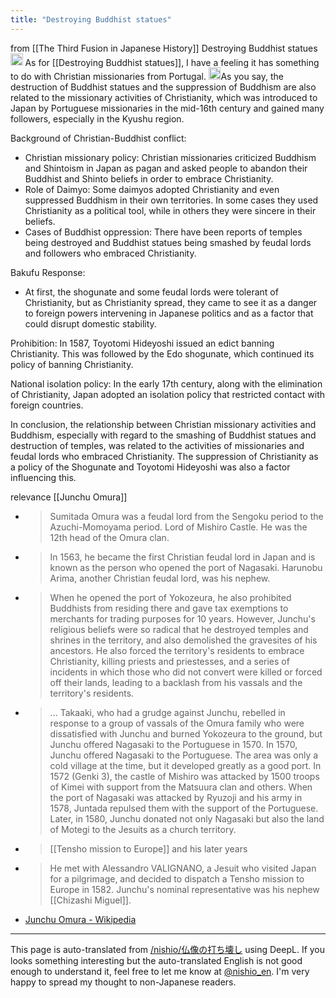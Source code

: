 ```yaml
---
title: "Destroying Buddhist statues"
---
```


from  [[The Third Fusion in Japanese History]]
Destroying Buddhist statues
<img src='https://scrapbox.io/api/pages/nishio-en/nishio/icon' alt='nishio.icon' height="19.5"/> As for [[Destroying Buddhist statues]], I have a feeling it has something to do with Christian missionaries from Portugal.
<img src='https://scrapbox.io/api/pages/nishio-en/gpt/icon' alt='gpt.icon' height="19.5"/>As you say, the destruction of Buddhist statues and the suppression of Buddhism are also related to the missionary activities of Christianity, which was introduced to Japan by Portuguese missionaries in the mid-16th century and gained many followers, especially in the Kyushu region.

Background of Christian-Buddhist conflict:
- Christian missionary policy: Christian missionaries criticized Buddhism and Shintoism in Japan as pagan and asked people to abandon their Buddhist and Shinto beliefs in order to embrace Christianity.
- Role of Daimyo: Some daimyos adopted Christianity and even suppressed Buddhism in their own territories. In some cases they used Christianity as a political tool, while in others they were sincere in their beliefs.
- Cases of Buddhist oppression: There have been reports of temples being destroyed and Buddhist statues being smashed by feudal lords and followers who embraced Christianity.

Bakufu Response:
- At first, the shogunate and some feudal lords were tolerant of Christianity, but as Christianity spread, they came to see it as a danger to foreign powers intervening in Japanese politics and as a factor that could disrupt domestic stability.

Prohibition: In 1587, Toyotomi Hideyoshi issued an edict banning Christianity. This was followed by the Edo shogunate, which continued its policy of banning Christianity.

National isolation policy: In the early 17th century, along with the elimination of Christianity, Japan adopted an isolation policy that restricted contact with foreign countries.

In conclusion, the relationship between Christian missionary activities and Buddhism, especially with regard to the smashing of Buddhist statues and destruction of temples, was related to the activities of missionaries and feudal lords who embraced Christianity. The suppression of Christianity as a policy of the Shogunate and Toyotomi Hideyoshi was also a factor influencing this.

relevance
[[Junchu Omura]]
- > Sumitada Omura was a feudal lord from the Sengoku period to the Azuchi-Momoyama period. Lord of Mishiro Castle. He was the 12th head of the Omura clan.
- > In 1563, he became the first Christian feudal lord in Japan and is known as the person who opened the port of Nagasaki. Harunobu Arima, another Christian feudal lord, was his nephew.
- > When he opened the port of Yokozeura, he also prohibited Buddhists from residing there and gave tax exemptions to merchants for trading purposes for 10 years. However, Junchu's religious beliefs were so radical that he destroyed temples and shrines in the territory, and also demolished the gravesites of his ancestors. He also forced the territory's residents to embrace Christianity, killing priests and priestesses, and a series of incidents in which those who did not convert were killed or forced off their lands, leading to a backlash from his vassals and the territory's residents.
- > ... Takaaki, who had a grudge against Junchu, rebelled in response to a group of vassals of the Omura family who were dissatisfied with Junchu and burned Yokozeura to the ground, but Junchu offered Nagasaki to the Portuguese in 1570. In 1570, Junchu offered Nagasaki to the Portuguese. The area was only a cold village at the time, but it developed greatly as a good port. In 1572 (Genki 3), the castle of Mishiro was attacked by 1500 troops of Kimei with support from the Matsuura clan and others. When the port of Nagasaki was attacked by Ryuzoji and his army in 1578, Juntada repulsed them with the support of the Portuguese. Later, in 1580, Junchu donated not only Nagasaki but also the land of Motegi to the Jesuits as a church territory.
- >  [[Tensho mission to Europe]] and his later years
- >  He met with Alessandro VALIGNANO, a Jesuit who visited Japan for a pilgrimage, and decided to dispatch a Tensho mission to Europe in 1582. Junchu's nominal representative was his nephew [[Chizashi Miguel]].
- [Junchu Omura - Wikipedia](https://ja.wikipedia.org/wiki/大村純忠)


---
This page is auto-translated from [/nishio/仏像の打ち壊し](https://scrapbox.io/nishio/仏像の打ち壊し) using DeepL. If you looks something interesting but the auto-translated English is not good enough to understand it, feel free to let me know at [@nishio_en](https://twitter.com/nishio_en). I'm very happy to spread my thought to non-Japanese readers.